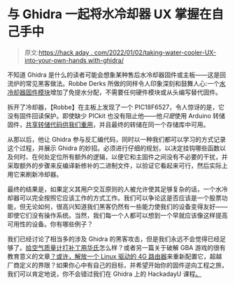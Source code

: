 # 与 Ghidra 一起将水冷却器 UX 掌握在自己手中

> 原文:[https://hack aday . com/2022/01/02/taking-water-cooler-UX-into-your-own-hands with-ghidra/](https://hackaday.com/2022/01/02/taking-water-cooler-ux-into-your-own-hands-with-ghidra/)

不知道 Ghidra 是什么的读者可能会想象某种售后水冷却器固件或主板——这是回流炉的常见黑客做法。Robbe Derks 所做的同样令人印象深刻和鼓舞人心:一个[水冷却器固件模块](https://practicapp.com/binary-modding-a-watercooler/)增加了免提水分配，不需要任何硬件模块或从头编写替代固件。

拆开了冷却器，【Robbe】在主板上发现了一个 PIC18F6527，令人惊讶的是，它没有固件回读保护。即使缺少 PICkit 也没有阻止他——他*只是*使用 Arduino 转储固件，[共享转储代码供我们重用](https://github.com/robbederks/watercooler/tree/master/arduino_dumper)，并且最终的转储在同一个存储库中可用。

从那以后，他让 Ghidra 参与反汇编代码，同时以一种我们都可以学习的方式记录这个过程，并展示 Ghidra 的妙招。必须进行仔细的规划，以决定挂钩哪些函数以及何时、在何处定位所有额外的逻辑，以便它和主固件之间没有不必要的干扰，并采取额外的步骤来反编译新修补的二进制文件，以验证它看起来可行，然后实际上用它来刷新冷却器。

最终的结果是，如果定义其用户交互原则的人被允许使其足够复杂的话，一个水冷却器可以完全按照它应该工作的方式工作。我们可以争论这是否应该是一个股票功能，但无论如何，很高兴知道我们黑客仍然有一些能力使我们的设备变得友好——即使它们没有操作系统。当然，我们每一个人都可以想到一个早就应该像这样提高可用性的设备。你有哪些例子？

我们已经讨论了相当多的涉及 Ghidra 的黑客攻击，但是我们永远不会觉得已经足够了。[给空气质量计打补丁用华氏](https://hackaday.com/2021/02/15/ghidra-used-to-patch-fahrenheit-into-an-air-quality-meter/)怎么样？或者另一篇关于破解 GBA 游戏的很有教育意义的文章[？或许，](https://hackaday.com/2021/07/16/cracking-a-gba-game-with-nsa-tools/)[解放一个 Linux 驱动的 4G 路由器](https://hackaday.com/2021/07/15/using-ghidra-to-extract-a-router-configuration-encryption-key/)来重新配置它，超越厂商定义的界限？如果你心中有自己的目标，并希望开始你的固件逆向工程之旅，我们可以肯定地说，你不会错过我们在 Ghidra 上的 HackadayU 课程[。](https://hackaday.com/2020/07/30/learn-software-reverse-engineering-ghidra-class-videos-from-hackadayu-now-available/)
